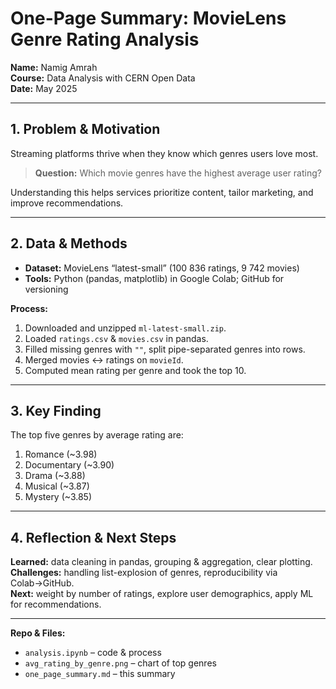 # One-Page Summary: MovieLens Genre Rating Analysis

**Name:** Namig Amrah  
**Course:** Data Analysis with CERN Open Data  
**Date:** May 2025  

---

## 1. Problem & Motivation  
Streaming platforms thrive when they know which genres users love most.  
> **Question:** Which movie genres have the highest average user rating?  

Understanding this helps services prioritize content, tailor marketing, and improve recommendations.

---

## 2. Data & Methods  
- **Dataset:** MovieLens “latest-small” (100 836 ratings, 9 742 movies)  
- **Tools:** Python (pandas, matplotlib) in Google Colab; GitHub for versioning  

**Process:**  
1. Downloaded and unzipped `ml-latest-small.zip`.  
2. Loaded `ratings.csv` & `movies.csv` in pandas.  
3. Filled missing genres with `""`, split pipe-separated genres into rows.  
4. Merged movies ↔ ratings on `movieId`.  
5. Computed mean rating per genre and took the top 10.

---

## 3. Key Finding  
The top five genres by average rating are:  
1. Romance (~3.98)  
2. Documentary (~3.90)  
3. Drama (~3.88)  
4. Musical (~3.87)  
5. Mystery (~3.85)  

---

## 4. Reflection & Next Steps  
**Learned:** data cleaning in pandas, grouping & aggregation, clear plotting.  
**Challenges:** handling list-explosion of genres, reproducibility via Colab→GitHub.  
**Next:** weight by number of ratings, explore user demographics, apply ML for recommendations.

---

**Repo & Files:**  
- `analysis.ipynb` – code & process  
- `avg_rating_by_genre.png` – chart of top genres  
- `one_page_summary.md` – this summary  
